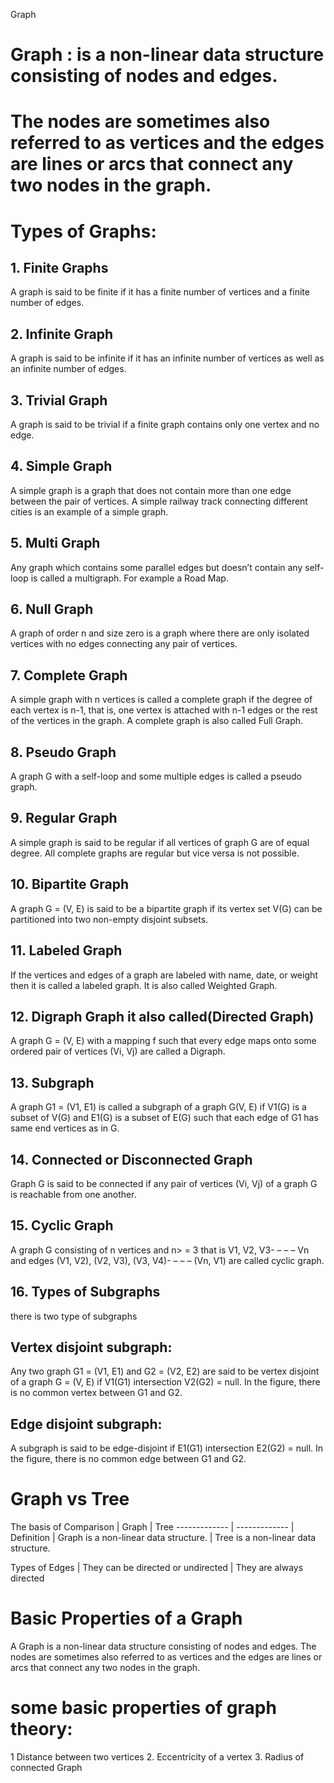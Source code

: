 Graph

# Graph : is a non-linear data structure consisting of nodes and edges.
# The nodes are sometimes also referred to as vertices and the edges are lines or arcs that connect any two nodes in the graph.

# Types of Graphs: 

## 1. Finite Graphs
A graph is said to be finite if it has a finite number of vertices and a finite number of edges. 
## 2. Infinite Graph
A graph is said to be infinite if it has an infinite number of vertices as well as an infinite number of edges. 
## 3. Trivial Graph
A graph is said to be trivial if a finite graph contains only one vertex and no edge.
## 4. Simple Graph
A simple graph is a graph that does not contain more than one edge between the pair of vertices. A simple railway track connecting different cities is an example of a simple graph. 
## 5. Multi Graph
Any graph which contains some parallel edges but doesn’t contain any self-loop is called a multigraph. For example a Road Map. 
## 6. Null Graph
A graph of order n and size zero is a graph where there are only isolated vertices with no edges connecting any pair of vertices.
## 7. Complete Graph
A simple graph with n vertices is called a complete graph if the degree of each vertex is n-1, that is, one vertex is attached with n-1 edges or the rest of the vertices in the graph.
A complete graph is also called Full Graph. 
## 8. Pseudo Graph
A graph G with a self-loop and some multiple edges is called a pseudo graph. 
## 9. Regular Graph
A simple graph is said to be regular if all vertices of graph G are of equal degree. All complete graphs are regular but vice versa is not possible. 
## 10. Bipartite Graph
A graph G = (V, E) is said to be a bipartite graph if its vertex set V(G) can be partitioned into two non-empty disjoint subsets.
## 11. Labeled Graph
If the vertices and edges of a graph are labeled with name, date, or weight then it is called a labeled graph. It is also called Weighted Graph. 
## 12. Digraph Graph it also called(Directed Graph)
A graph G = (V, E) with a mapping f such that every edge maps onto some ordered pair of vertices (Vi, Vj) are called a Digraph.
## 13. Subgraph
A graph G1 = (V1, E1) is called a subgraph of a graph G(V, E) if V1(G) is a subset of V(G) and E1(G) is a subset of E(G) such that each edge of G1 has same end vertices as in G. 
## 14. Connected or Disconnected Graph
Graph G is said to be connected if any pair of vertices (Vi, Vj) of a graph G is reachable from one another.
## 15. Cyclic Graph
A graph G consisting of n vertices and n> = 3 that is V1, V2, V3- – – – Vn and edges (V1, V2), (V2, V3), (V3, V4)- – – – (Vn, V1) are called cyclic graph. 
## 16. Types of Subgraphs
there is two type of subgraphs
## Vertex disjoint subgraph: 
Any two graph G1 = (V1, E1) and G2 = (V2, E2) are said to be vertex disjoint of a graph G = (V, E) if V1(G1) intersection V2(G2) = null.
In the figure, there is no common vertex between G1 and G2.
## Edge disjoint subgraph:
A subgraph is said to be edge-disjoint if E1(G1) intersection E2(G2) = null. In the figure, there is no common edge between G1 and G2.

# Graph vs Tree
The basis of Comparison  | Graph | Tree
------------- | ------------- | 
Definition  | Graph is a non-linear data structure. 	  | Tree is a non-linear data structure.

Types of Edges  | They can be directed or undirected  | They are always directed

# Basic Properties of a Graph
A  Graph is a non-linear data structure consisting of nodes and edges.
The nodes are sometimes also referred to as vertices and the edges are lines or arcs that connect any two nodes in the graph.

# some basic properties of graph theory:
1  Distance between two vertices
2. Eccentricity of a vertex
3. Radius of connected Graph
